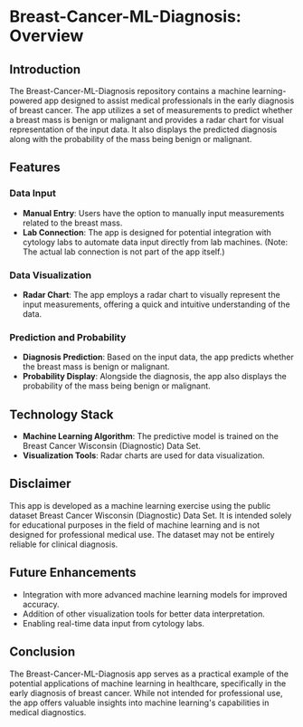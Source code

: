 # Breast-Cancer-ML-Diagnosis: Overview

## Introduction
The Breast-Cancer-ML-Diagnosis repository contains a machine learning-powered app designed to assist medical professionals in the early diagnosis of breast cancer. The app utilizes a set of measurements to predict whether a breast mass is benign or malignant and provides a radar chart for visual representation of the input data. It also displays the predicted diagnosis along with the probability of the mass being benign or malignant.

## Features

### Data Input
- **Manual Entry**: Users have the option to manually input measurements related to the breast mass.
- **Lab Connection**: The app is designed for potential integration with cytology labs to automate data input directly from lab machines. (Note: The actual lab connection is not part of the app itself.)

### Data Visualization
- **Radar Chart**: The app employs a radar chart to visually represent the input measurements, offering a quick and intuitive understanding of the data.

### Prediction and Probability
- **Diagnosis Prediction**: Based on the input data, the app predicts whether the breast mass is benign or malignant.
- **Probability Display**: Alongside the diagnosis, the app also displays the probability of the mass being benign or malignant.

## Technology Stack
- **Machine Learning Algorithm**: The predictive model is trained on the Breast Cancer Wisconsin (Diagnostic) Data Set.
- **Visualization Tools**: Radar charts are used for data visualization.

## Disclaimer
This app is developed as a machine learning exercise using the public dataset Breast Cancer Wisconsin (Diagnostic) Data Set. It is intended solely for educational purposes in the field of machine learning and is not designed for professional medical use. The dataset may not be entirely reliable for clinical diagnosis.

## Future Enhancements
- Integration with more advanced machine learning models for improved accuracy.
- Addition of other visualization tools for better data interpretation.
- Enabling real-time data input from cytology labs.

## Conclusion
The Breast-Cancer-ML-Diagnosis app serves as a practical example of the potential applications of machine learning in healthcare, specifically in the early diagnosis of breast cancer. While not intended for professional use, the app offers valuable insights into machine learning's capabilities in medical diagnostics.
